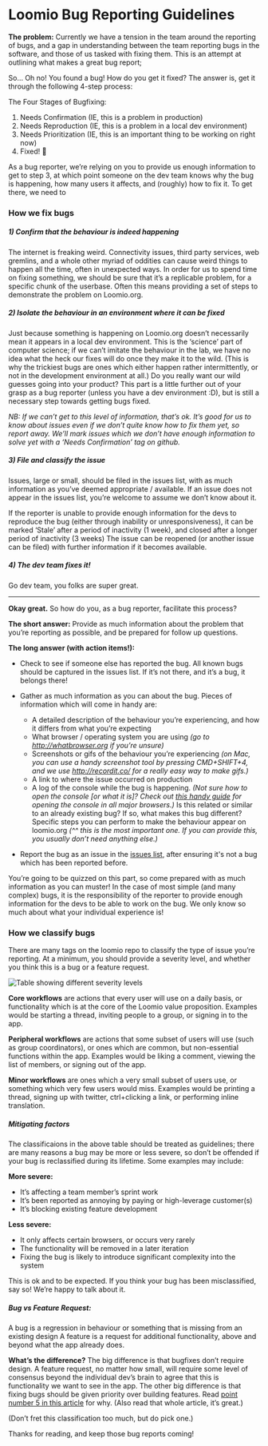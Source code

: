 # Loomio Bug Reporting Guidelines

**The problem:**
Currently we have a tension in the team around the reporting of bugs, and a gap in understanding between the team reporting bugs in the software, and those of us tasked with fixing them. This is an attempt at outlining what makes a great bug report;

So… Oh no! You found a bug! How do you get it fixed? The answer is, get it through the following 4-step process:

The Four Stages of Bugfixing:

1. Needs Confirmation (IE, this is a problem in production)
2. Needs Reproduction (IE, this is a problem in a local dev environment)
3. Needs Prioritization (IE, this is an important thing to be working on right now)
4. Fixed! 🎉

As a bug reporter, we’re relying on you to provide us enough information to get to step 3, at which point someone on the dev team knows why the bug is happening, how many users it affects, and (roughly) how to fix it. To get there, we need to

### How we fix bugs

##### 1) Confirm that the behaviour is indeed happening
The internet is freaking weird. Connectivity issues, third party services, web gremlins, and a whole other myriad of oddities can cause weird things to happen all the time, often in unexpected ways. In order for us to spend time on fixing something, we should be sure that it’s a replicable problem, for a specific chunk of the userbase. Often this means providing a set of steps to demonstrate the problem on Loomio.org.

##### 2) Isolate the behaviour in an environment where it can be fixed
Just because something is happening on Loomio.org doesn’t necessarily mean it appears in a local dev environment. This is the ‘science’ part of computer science; if we can’t imitate the behaviour in the lab, we have no idea what the heck our fixes will do once they make it to the wild. (This is why the trickiest bugs are ones which either happen rather intermittently, or not in the development environment at all.) Do you really want our wild guesses going into your product? This part is a little further out of your grasp as a bug reporter (unless you have a dev environment :D), but is still a necessary step towards getting bugs fixed.

_NB: If we can’t get to this level of information, that’s ok. It’s good for us to know about issues even if we don’t quite know how to fix them yet, so report away. We’ll mark issues which we don’t have enough information to solve yet with a ‘Needs Confirmation’ tag on github._


##### 3) File and classify the issue
Issues, large or small, should be filed in the issues list, with as much information as you’ve deemed appropriate / available. If an issue does not appear in the issues list, you’re welcome to assume we don’t know about it.

If the reporter is unable to provide enough information for the devs to reproduce the bug (either through inability or unresponsiveness), it can be marked ‘Stale’ after a period of inactivity (1 week), and closed after a longer period of inactivity (3 weeks) The issue can be reopened (or another issue can be filed) with further information if it becomes available.

##### 4) The dev team fixes it!
Go dev team, you folks are super great.

---

**Okay great.** So how do you, as a bug reporter, facilitate this process?

**The short answer:**
Provide as much information about the problem that you’re reporting as possible, and be prepared for follow up questions.

**The long answer (with action items!):**

- Check to see if someone else has reported the bug.
All known bugs should be captured in the issues list. If it’s not there, and it’s a bug, it belongs there!

- Gather as much information as you can about the bug. Pieces of information which will come in handy are:
  - A detailed description of the behaviour you’re experiencing, and how it differs from what you’re expecting
  - What browser / operating system you are using
  _(go to http://whatbrowser.org if you’re unsure)_
  - Screenshots or gifs of the behaviour you’re experiencing
_(on Mac, you can use a handy screenshot tool by pressing CMD+SHIFT+4, and we use http://recordit.co/ for a really easy way to make gifs.)_
  - A link to where the issue occurred on production
  - A log of the console while the bug is happening.
_(Not sure how to open the console [or what it is]? Check out [this handy guide](http://webmasters.stackexchange.com/a/77337) for opening the console in all major browsers.)_
Is this related or similar to an already existing bug? If so, what makes this bug different?
Specific steps you can perform to make the behaviour appear on loomio.org
_(^^ this is the most important one. If you can provide this, you usually don’t need anything else.)_

- Report the bug as an issue in the [issues list](http://www.github.com/loomio/loomio/issues), after ensuring it's not a bug which has been reported before.

You’re going to be quizzed on this part, so come prepared with as much information as you can muster! In the case of most simple (and many complex) bugs, it is the responsibility of the reporter to provide enough information for the devs to be able to work on the bug. We only know so much about what your individual experience is!

### How we classify bugs

There are many tags on the loomio repo to classify the type of issue you’re reporting. At a minimum, you should provide a severity level, and whether you think this is a bug or a feature request.

![Table showing different severity levels](https://i.imgur.com/S36ftXX.png)

**Core workflows** are actions that every user will use on a daily basis, or functionality which is at the core of the Loomio value proposition. Examples would be starting a thread, inviting people to a group, or signing in to the app.

**Peripheral workflows** are actions that some subset of users will use (such as group coordinators), or ones which are common, but non-essential functions within the app. Examples would be liking a comment, viewing the list of members, or signing out of the app.

**Minor workflows** are ones which a very small subset of users use, or something which very few users would miss. Examples would be printing a thread, signing up with twitter, ctrl+clicking a link, or performing inline translation.

##### Mitigating factors
The classificaions in the above table should be treated as guidelines; there are many reasons a bug may be more or less severe, so don’t be offended if your bug is reclassified during its lifetime. Some examples may include:

**More severe:**

- It’s affecting a team member’s sprint work
- It’s been reported as annoying by paying or high-leverage customer(s)
- It’s blocking existing feature development

**Less severe:**

- It only affects certain browsers, or occurs very rarely
- The functionality will be removed in a later iteration
- Fixing the bug is likely to introduce significant complexity into the system

This is ok and to be expected. If you think your bug has been misclassified, say so! We’re happy to talk about it.

##### Bug vs Feature Request:
A bug is a regression in behaviour or something that is missing from an existing design
A feature is a request for additional functionality, above and beyond what the app already does.

**What’s the difference?**
The big difference is that bugfixes don’t require design. A feature request, no matter how small, will require some level of consensus beyond the individual dev’s brain to agree that this is functionality we want to see in the app. The other big difference is that fixing bugs should be given priority over building features. Read [point number 5 in this article](http://www.joelonsoftware.com/articles/fog0000000043.html) for why. (Also read that whole article, it’s great.)

(Don’t fret this classification too much, but do pick one.)

Thanks for reading, and keep those bug reports coming!

